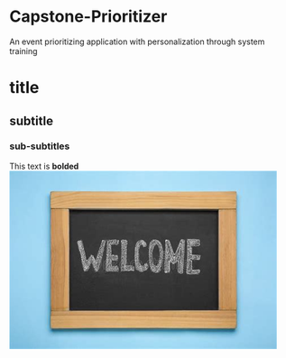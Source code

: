 # Capstone-Prioritizer
An event prioritizing application with personalization through system training
# title
## subtitle
### sub-subtitles
This text is **bolded**  
![This is the alt text, this image is the welcome image to the readme](Images/readme/Welcome.jpg)